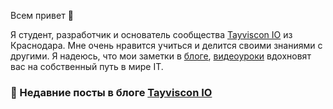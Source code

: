 Всем привет 👋

Я студент, разработчик и основатель сообщества [Tayviscon IO](https://github.com/tayviscon-io) из Краснодара.
Мне очень нравится учиться и делится своими знаниями с другими.
Я надеюсь, что мои заметки в [блоге](https://knowledge-base.tayviscon.com/),
[видеоуроки](https://youtube.com/@tayviscon) вдохновят вас на собственный путь в мире IT.

### 📝 Недавние посты в блоге [Tayviscon IO](https://knowledge-base.tayviscon.com/)
<!-- BLOG-POST-LIST:START -->
<!-- BLOG-POST-LIST:END -->